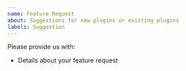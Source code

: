 ```yaml
---
name: Feature Request
about: Suggestions for new plugins or existing plugins
labels: Suggestion
---
```


Please provide us with:

*  Details about your feature request
